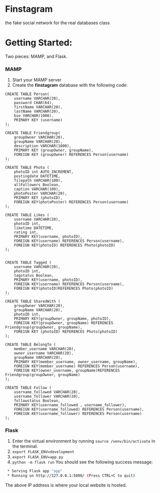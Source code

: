 # Finstagram
the fake social network for the real databases class

# Getting Started:
Two pieces: MAMP, and Flask.
### MAMP
1. Start your MAMP server
2. Create the **finstagram** database with the following code:

```
CREATE TABLE Person(
    username VARCHAR(20), 
    password CHAR(64), 
    firstName VARCHAR(20),
    lastName VARCHAR(20),
    bio VARCHAR(1000),
    PRIMARY KEY (username)
);

CREATE TABLE Friendgroup(
    groupOwner VARCHAR(20), 
    groupName VARCHAR(20), 
    description VARCHAR(1000), 
    PRIMARY KEY (groupOwner, groupName),
    FOREIGN KEY (groupOwner) REFERENCES Person(username)
);

CREATE TABLE Photo (
    photoID int AUTO_INCREMENT, 
    postingdate DATETIME,
    filepath VARCHAR(100),
    allFollowers Boolean,
    caption VARCHAR(100),
    photoPoster VARCHAR(20),
    PRIMARY KEY (photoID),
    FOREIGN KEY(photoPoster) REFERENCES Person(username)
);

CREATE TABLE Likes (
    username VARCHAR(20), 
    photoID int, 
    liketime DATETIME, 
    rating int,
    PRIMARY KEY(username, photoID), 
    FOREIGN KEY(username) REFERENCES Person(username),
    FOREIGN KEY(photoID) REFERENCES Photo(photoID)
);  


CREATE TABLE Tagged (
    username VARCHAR(20), 
    photoID int, 
    tagstatus Boolean, 
    PRIMARY KEY(username, photoID), 
    FOREIGN KEY(username) REFERENCES Person(username),
    FOREIGN KEY(photoID)REFERENCES Photo(photoID)
);              

CREATE TABLE SharedWith ( 
    groupOwner VARCHAR(20), 
    groupName VARCHAR(20), 
    photoID int, 
    PRIMARY KEY(groupOwner, groupName, photoID),
    FOREIGN KEY(groupOwner, groupName) REFERENCES Friendgroup(groupOwner, groupName), 
    FOREIGN KEY (photoID) REFERENCES Photo(photoID)
);

CREATE TABLE BelongTo (
    member_username VARCHAR(20), 
    owner_username VARCHAR(20),
    groupName VARCHAR(20), 
    PRIMARY KEY(member_username, owner_username, groupName), 
    FOREIGN KEY(member_username) REFERENCES Person(username),
    FOREIGN KEY(owner_username, groupName)REFERENCES Friendgroup(groupOwner, groupName)
);

CREATE TABLE Follow (
    username_followed VARCHAR(20), 
    username_follower VARCHAR(20), 
    followstatus Boolean,
    PRIMARY KEY(username_followed , username_follower),
    FOREIGN KEY(username_followed) REFERENCES Person(username),
    FOREIGN KEY(username_follower) REFERENCES Person(username)
);
```

### Flask
1. Enter the virtual environment by running `source /venv/bin/activate` in the terminal.
2. `export FLASK_ENV=development`
3. `export FLASK_ENV=app.py`
4. `python -m flask run`
You should see the following success message:
```bash
 * Serving Flask app "app"
 * Running on http://127.0.0.1:5000/ (Press CTRL+C to quit)
```
The above IP address is where your local website is hosted.


